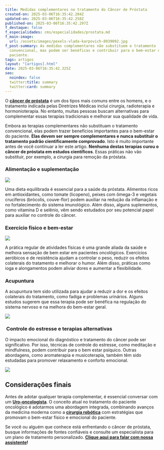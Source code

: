 ```yaml
---
title: Medidas complementares no tratamento do Câncer de Próstata
created-on: 2025-03-06T16:35:42.204Z
updated-on: 2025-03-06T16:35:42.258Z
published-on: 2025-03-06T16:35:42.297Z
f_destaque: false
f_especialidades: cms/especialidades/prostata.md
f_main-image:
  url: /assets/images/pexels-vlada-karpovich-8939892.jpg
f_post-summary: As medidas complementares não substituem o tratamento
  convencional, mas podem ser benéficas e contribuir para o bem-estar do
  paciente.
tags: artigos
layout: "[artigos].html"
date: 2025-03-06T16:35:42.325Z
seo:
  noindex: false
  twitter:title: summary
  twitter:card: summary
---
```

O **[câncer de próstata](https://uroconsult.com.br/artigos/cancer-de-prostata-a-importancia-do-diagnostico-precoce/)** é um dos tipos mais comuns entre os homens, e o tratamento indicada pelas Diretrizes Médicas inclui cirurgia, radioterapia e hormonioterapia. No entanto, muitas pessoas buscam alternativas para complementar essas terapias tradicionais e melhorar sua qualidade de vida. 

Embora as terapias complementares não substituam o tratamento convencional, elas podem trazer benefícios importantes para o bem-estar do paciente. **Elas devem ser sempre complementares e nunca substituir o tratamento padrão cientificamente comprovado**. Isto é muito importante antes de você continuar a ler este artigo. **Nenhuma destas terapias curou o câncer de próstata em estudos científicos**. Essas práticas não vão substituir, por exemplo, a cirurgia para remoção da próstata.

### Alimentação e suplementação

![](/assets/images/mediterranean-diet-healthy-balanced-food-2021-09-24-00-29-27-utc-1.jpg.webp)

Uma dieta equilibrada é essencial para a saúde da próstata. Alimentos ricos em antioxidantes, como tomate (licopeno), peixes com ômega-3 e vegetais crucíferos (brócolis, couve-flor) podem auxiliar na redução da inflamação e no fortalecimento do sistema imunológico. Além disso, alguns suplementos, como vitamina D e selênio, vêm sendo estudados por seu potencial papel para auxiliar no controle do câncer.

### Exercício físico e bem-estar

![](/assets/images/pexels-rdne-7187827.jpg)

A prática regular de atividades físicas é uma grande aliada da saúde e melhora sensação de bem estar em pacientes oncológicos. Exercícios aeróbicos e de resistência ajudam a controlar o peso, reduzir os efeitos colaterais do tratamento e melhorar o humor. Além disso, práticas como ioga e alongamentos podem aliviar dores e aumentar a flexibilidade.

### Acupuntura

A acupuntura tem sido utilizada para ajudar a reduzir a dor e os efeitos colaterais do tratamento, como fadiga e problemas urinários. Alguns estudos sugerem que essa terapia pode ser benéfica na regulação do sistema nervoso e na melhora do bem-estar geral.

![](/assets/images/pexels-ryutaro-5473184.jpg)

###  Controle do estresse e terapias alternativas 

O impacto emocional do diagnóstico e tratamento do câncer pode ser significativo. Por isso, técnicas de controle do estresse, como meditação e mindfulness, podem contribuir para o bem estar psíquico. Outras abordagens, como aromaterapia e musicoterapia, também têm sido estudadas para promover relaxamento e conforto emocional.

![](/assets/images/pexels-yankrukov-8436752.jpg)

## Considerações finais

Antes de adotar qualquer terapia complementar, é essencial conversar com um **[Uro-oncologista](https://uroconsult.com.br/artigos/urologista-em-manaus/)**. O conceito atual no tratamento do paciente oncológico é adotarmos uma abordagem integrada, combinando avanços da medicina moderna como a **[cirurgia robótica](https://uroconsult.com.br/artigos/rob%C3%B3tica-na-cirurgia-de-pr%C3%B3stata-entendendo-as-partes-do-sistema-cir%C3%BArgico/)** com estratégias que promovam o bem-estar físico e emocional do paciente.

Se você ou alguém que conhece está enfrentando o câncer de próstata, busque informações de fontes confiáveis e consulte um especialista para um plano de tratamento personalizado.  **[Clique aqui para falar com nossa assistente](https://api.whatsapp.com/send?phone=5592982252490)!**